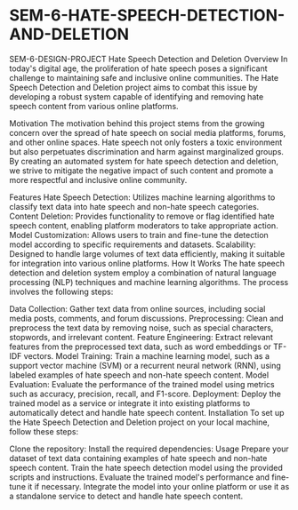 # SEM-6-HATE-SPEECH-DETECTION-AND-DELETION
SEM-6-DESIGN-PROJECT
Hate Speech Detection and Deletion
Overview
In today's digital age, the proliferation of hate speech poses a significant challenge to maintaining safe and inclusive online communities. The Hate Speech Detection and Deletion project aims to combat this issue by developing a robust system capable of identifying and removing hate speech content from various online platforms.

Motivation
The motivation behind this project stems from the growing concern over the spread of hate speech on social media platforms, forums, and other online spaces. Hate speech not only fosters a toxic environment but also perpetuates discrimination and harm against marginalized groups. By creating an automated system for hate speech detection and deletion, we strive to mitigate the negative impact of such content and promote a more respectful and inclusive online community.

Features
Hate Speech Detection: Utilizes machine learning algorithms to classify text data into hate speech and non-hate speech categories.
Content Deletion: Provides functionality to remove or flag identified hate speech content, enabling platform moderators to take appropriate action.
Model Customization: Allows users to train and fine-tune the detection model according to specific requirements and datasets.
Scalability: Designed to handle large volumes of text data efficiently, making it suitable for integration into various online platforms.
How It Works
The hate speech detection and deletion system employ a combination of natural language processing (NLP) techniques and machine learning algorithms. The process involves the following steps:

Data Collection: Gather text data from online sources, including social media posts, comments, and forum discussions.
Preprocessing: Clean and preprocess the text data by removing noise, such as special characters, stopwords, and irrelevant content.
Feature Engineering: Extract relevant features from the preprocessed text data, such as word embeddings or TF-IDF vectors.
Model Training: Train a machine learning model, such as a support vector machine (SVM) or a recurrent neural network (RNN), using labeled examples of hate speech and non-hate speech content.
Model Evaluation: Evaluate the performance of the trained model using metrics such as accuracy, precision, recall, and F1-score.
Deployment: Deploy the trained model as a service or integrate it into existing platforms to automatically detect and handle hate speech content.
Installation
To set up the Hate Speech Detection and Deletion project on your local machine, follow these steps:

Clone the repository:
Install the required dependencies:
Usage
Prepare your dataset of text data containing examples of hate speech and non-hate speech content.
Train the hate speech detection model using the provided scripts and instructions.
Evaluate the trained model's performance and fine-tune it if necessary.
Integrate the model into your online platform or use it as a standalone service to detect and handle hate speech content.
